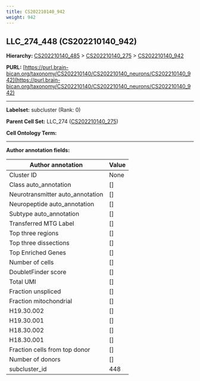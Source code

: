 ```yaml
---
title: CS202210140_942
weight: 942
---
```

## LLC_274_448 (CS202210140_942)
<b>Hierarchy: </b>
[CS202210140_485](../CS202210140_485) >
[CS202210140_275](../CS202210140_275) >
[CS202210140_942](../CS202210140_942)

**PURL:** [https://purl.brain-bican.org/taxonomy/CS202210140/CS202210140_neurons/CS202210140_942](https://purl.brain-bican.org/taxonomy/CS202210140/CS202210140_neurons/CS202210140_942)

---


**Labelset:** subcluster (Rank: 0)

**Parent Cell Set:** LLC_274 ([CS202210140_275](../CS202210140_275))



**Cell Ontology Term:** 

[MARKER GENES.]: #


---

[TRANSFERRED ANNOTATIONS.]: #


[AUTHOR ANNOTATION FIELDS.]: #


**Author annotation fields:**

| Author annotation | Value |
|-------------------|-------|
|Cluster ID|None|
|Class auto_annotation|[]|
|Neurotransmitter auto_annotation|[]|
|Neuropeptide auto_annotation|[]|
|Subtype auto_annotation|[]|
|Transferred MTG Label|[]|
|Top three regions|[]|
|Top three dissections|[]|
|Top Enriched Genes|[]|
|Number of cells|[]|
|DoubletFinder score|[]|
|Total UMI|[]|
|Fraction unspliced|[]|
|Fraction mitochondrial|[]|
|H19.30.002|[]|
|H19.30.001|[]|
|H18.30.002|[]|
|H18.30.001|[]|
|Fraction cells from top donor|[]|
|Number of donors|[]|
|subcluster_id|448|
